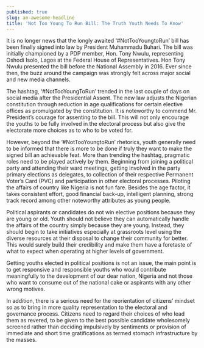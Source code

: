 ```yaml
---
published: true
slug: an-awesome-headline
title: 'Not Too Young To Run Bill: The Truth Youth Needs To Know'
---
```


It is no longer news that the longly awaited ‘#NotTooYoungtoRun’ bill has been finally signed into law by President Muhammadu Buhari. The bill was initially championed by a PDP member, Hon. Tony Nwulu, representing Oshodi Isolo, Lagos at the Federal House of Representatives. Hon Tony Nwulu presented the bill before the National Assembly in 2016. Ever since then, the buzz around the campaign was strongly felt across major social and new media channels. 
 
The hashtag, ‘#NotTooYoungToRun’ trended in the last couple of days on social media after the Presidential Assent. The new law adjusts the Nigerian constitution through reduction in age qualifications for certain elective offices as promulgated by the constitution. It is noteworthy to commend Mr. President’s courage for assenting to the bill. This will not only encourage the youths to be fully involved in the electoral process but also give the electorate more choices as to who to be voted for. 

However, beyond the ‘#NotTooYoungtoRun’ rhetorics, youth generally need to be informed that there is more to be done if truly they want to make the signed bill an achievable feat. More than trending the hashtag, pragmatic roles need to be played actively by them. Beginning from joining a political party and attending their ward meetings, getting involved in the party primary elections as delegates, to collection of their respective Permanent Voter’s Card (PVC) and participation in other electoral processes. Piloting the affairs of country like Nigeria is not fun fare. Besides the age factor, it takes consistent effort, good financial back-up, intelligent planning, strong track record among other noteworthy attributes as young people.

Political aspirants or candidates do not win elective positions because they are young or old. Youth should not believe they can automatically handle the affairs of the country simply because they are young. Instead, they should begin to take initiatives especially at grassroots level using the diverse resources at their disposal to change their community for better. This would surely build their credibility and make them have a foretaste of what to expect when operating at higher levels of government. 

Getting youths elected in political positions is not an issue, the main point is to get responsive and responsible youths who would contribute meaningfully to the development of our dear nation, Nigeria and not those who want to consume out of the national cake or aspirants with any other wrong motives. 

In addition, there is a serious need for the reorientation of citizens’ mindset so as to bring in more quality representation to the electoral and governance process. Citizens need to regard their choices of who lead them as revered, to be given to the best possible candidate wholesomely screened rather than deciding impulsively by sentiments or provision of immediate and short time gratifications as termed stomach infrastructure by the masses. 
